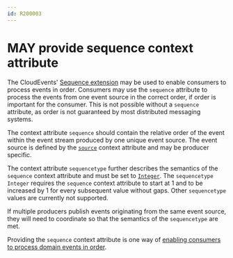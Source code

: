 ```yaml
---
id: R200003
---
```


# MAY provide sequence context attribute

The CloudEvents' [Sequence extension](https://github.com/cloudevents/spec/blob/v1.0.2/cloudevents/extensions/sequence.md) may be used to enable consumers to process events in order. Consumers may use the `sequence` attribute to process the events from one event source in the correct order, if order is important for the consumer. This is not possible without a `sequence` attribute, as order is not guaranteed by most distributed messaging systems.

The context attribute `sequence` should contain the relative order of the event within the event stream produced by one unique event source. The event source is defined by the [`source`](./must-provide-meaningful-source-contex-attribute.md) context attribute and may be producer specific.

The context attribute `sequencetype` further describes the semantics of the `sequence` context attribute and must be set to [`Integer`](https://github.com/cloudevents/spec/blob/v1.0.2/cloudevents/extensions/sequence.md#integer). The `sequencetype` `Integer` requires the `sequence` context attribute to start at 1 and to be increased by 1 for every subsequent value without gaps. Other `sequencetype` values are currently not supported.

If multiple producers publish events originating from the same event source, they will need to coordinate so that the semantics of the `sequencetype` are met.

Providing the `sequence` context attribute is one way of [enabling consumers to process domain events in order](../../../semantics/event-structure/rules/must-enable-consumers-to-process-domain-events-in-order.md).
